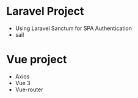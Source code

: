 # Laravel Project 
  - Using Laravel Sanctum for SPA Authentication
  - sail
  
# Vue project
  - Axios
  - Vue 3
  - Vue-router
